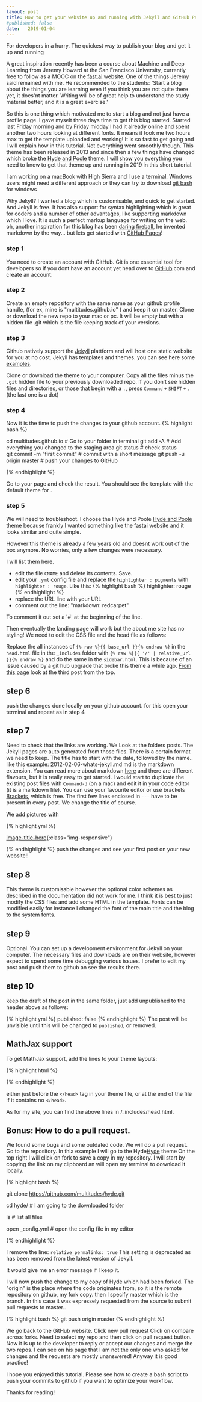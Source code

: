 ```yaml
---
layout: post
title: How to get your website up and running with Jekyll and GitHub Pages  
#published: false
date:   2019-01-04 
---
```

<div class="message">
For developers in a hurry. The quickest way to publish your blog and get it up and running 
</div>

A great inspiration recently has been a course about Machine and Deep Learning from Jeremy Howard at the San Francisco University, currently free to follow as a MOOC on the [fast.ai](https://course.fast.ai) website. One of the things Jeremy said remained with me. He recommended to the students: 'Start a blog about the things you are learning even if you think you are not quite there yet, it does'nt matter. Writing will be of great help to understand the study material better, and it is a great exercise.'

So this is one thing which motivated me to start a blog and not just have a profile page. I gave myselt three days time to get this blog started. Started last Friday morning and by Friday midday I had it already online and spent another two hours looking at different fonts. It means it took me two hours max to get the template uploaded and working! It is so fast to get going and I will explain how in this tutorial. Not everything went smoothly though. This theme has been released in 2013 and since then a few things have changed which broke the [Hyde and Poole](https://github.com/poole/hyde) theme. I will show you everything you need to know to get that theme up and running in 2019 in this short tutorial.

I am working on a macBook with High Sierra and I use a terminal. Windows users might need a different approach or they can try to download [git bash](https://gitforwindows.org) for windows 

Why Jekyll? I wanted a blog which is customisable, and quick to get started. And Jekyll is free. It has also support for syntax highlighting which is great for coders and a number of other advantages, like supporting markdown which I love. It is such a perfect markup language for writing on the web.
oh, another inspiration for this blog has been [daring fireball](https://daringfireball.net), he invented markdown by the way... but lets get started with [GitHub Pages](https://pages.github.com)! 

### step 1

You need to create an account with GitHub. Git is one essential tool for developers so if you dont have an account yet head over to [GitHub](https://github.com) com and create an account.

### step 2

Create an empty repository with the same name as your github profile handle, (for ex, mine is "multitudes.github.io" ) and keep it on master. Clone or download the new repo to your mac or pc. It will be empty but with a hidden file .git which is the file keeping track of your versions.

### step 3

Github natively support the [Jekyll](http://jekyllrb.com) plattform and will host one static website for you at no cost. Jekyll has templates and themes. you can see here some [examples](https://jekyllrb.com/showcase/).

Clone or download the theme to your computer. Copy all the files minus the `.git` hidden file to your previously downloaded repo.
If you don’t see hidden files and directories, or those that begin with a `.`, press `Command` `+` `SHIFT` `+` `.` (the last one is a dot)

### step 4

Now it is the time to push the changes to your github account.
{% highlight bash %}

cd multitudes.github.io  # Go to your folder in terminal
git add -A               # Add everything you changed to the staging area
git status               # check status    
git commit -m "first commit"        # commit with a short message 
git push -u origin master           # push your changes to GitHub

{% endhighlight %}

Go to your page and check the result. You should see the template with the default theme for .

### step 5

We will need to troubleshoot. I choose the Hyde and Poole [Hyde and Poole](https://github.com/poole/hyde) theme because frankly I wanted something like the fastai website and it looks similar and quite simple.

However this theme is already a few years old and doesnt work out of the box anymore. No worries, only a few changes were necessary.

I will list them here. 
- edit the file `CNAME` and delete its contents. Save.
- edit your `.yml` config file and replace the `highlighter : pigments` with `highlighter : rouge`. Like this:
{% highlight bash %}
highlighter:      rouge
{% endhighlight %}
- replace the URL line with your URL
- comment out the line: "markdown:         redcarpet"

To comment it out set a '#' at the beginning of the line.

Then eventually the landing page will work but the about me site has no styling! We need to edit the CSS file and the head file as follows:

Replace the all instances of `{% raw %}{{ base_url }}{% endraw %}` in the `head.html` file in the `_includes` folder with `{% raw %}{{ '/' | relative_url }}{% endraw %}` and do the same in the `sidebar.html`. 
This is because of an issue caused by a git hub upgrade that broke this theme a while ago. 
[From this page](https://github.com/poole/hyde/issues/213) look at the third post from the top.

## step 6

push the changes done locally on your github account. for this 
open your terminal and repeat as in step 4

## step 7 

Need to check that the links are working. We Look at the folders posts.
The Jekyll pages are auto generated from those files. There is a certain format we need to keep. The title has to start with the date, followed by the name.. like this example:
2012-02-06-whats-jekyll.md
md is the markdown extension. You can read more about markdown [here](https://daringfireball.net/projects/markdown/) and there are different flavours, but it is really easy to get started.
I would start to duplicate the existing post files with `Command-d` (on a mac) and edit it in your code editor (it is a markdown file). You can use your favourite editor or use brackets [Brackets](http://brackets.io), which is free. The first few lines enclosed in `---` have to be present in every post. We change the title of course.

We add pictures with

{% highlight yml %}

[image-title-here](/path/to/image.jpg){:class="img-responsive"}

{% endhighlight %}
push the changes and see your first post on your new website!!


## step 8 

This theme is customisable however the optional color schemes as described in the documentation did not work for me. I think it is best to just modify the CSS files and add some HTML in the template. Fonts can be modified easily for instance I changed the font of the main title and the blog to the system fonts.  

## step 9

Optional. You can set up a development environment for Jekyll on your computer. The necessary files and downloads are on their website, however expect to spend some time debugging various issues. I prefer to edit my post and push them to github an see the results there. 

## step 10 

keep the draft of the post in the same folder, just add unpublished to the header above as follows:

{% highlight yml %}
published: false
{% endhighlight %}
The post will be unvisible until this will be changed to `published`, or removed.

## MathJax support 

To get MathJax support, add the lines to your theme layouts:

{% highlight html %}
<!-- Mathjax Support -->
<script type="text/javascript" async
  src="https://cdn.mathjax.org/mathjax/latest/MathJax.js?config=TeX-MML-AM_CHTML">
</script>
{% endhighlight %}

either just before the `</head>` tag in your theme file, or at the end of the file if it contains no `</head>`.

As for my site, you can find the above lines in /_includes/head.html.

## Bonus: How to do a pull request.

We found some bugs and some outdated code. We will do a pull request.
Go to the repository. In thia example I will go to the Hyde[Hyde](https://github.com/poole/hyde) theme
On the top right I will click on fork to save a copy in my repository.
I will start by copying the link on my clipboard an will open my terminal to download it locally.

{% highlight bash %}

git clone https://github.com/multitudes/hyde.git

cd hyde/            # I am going to the downloaded folder

ls                  # list all files

open _config.yml    # open the config file in my editor


{% endhighlight %}

I remove the line: `relative_permalinks: true` 
This setting is deprecated as has been removed from the latest version of Jekyll.

It would give me an error message if I keep it.

I will now push the change to my copy of Hyde which had been forked.
The "origin" is the place where the code originates from, so it is the remote repository on github, my fork copy. then I specify master which is the branch. In this case it was expressely requested from the source to submit pull requests to master..

{% highlight bash %}
git push origin master
{% endhighlight %}

We go back to the GitHub website.
Click new pull request
Click on compare across forks. Need to select my repo and then click on pull request button.
Now it is up to the developer to reply or accept our changes and merge the two repos.
I can see on his page that I am not the only one who asked for changes and the requests are mostly unanswered! Anyway it is good practice!

I hope you enjoyed this tutorial. Please see how to create a bash script to push your commits to github if you want to optimize your workflow.

Thanks for reading!